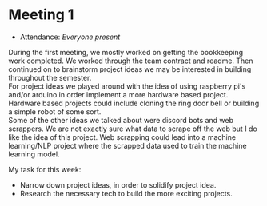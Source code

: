 # Meeting 1

- Attendance: _Everyone present_

During the first meeting, we mostly worked on getting the bookkeeping work completed. We worked through the team contract and readme. Then continued on to brainstorm project ideas we may be interested in building throughout the semester.  
For project ideas we played around with the idea of using raspberry pi's and/or arduino in order implement a more hardware based project. Hardware based projects could include cloning the ring door bell or building a simple robot of some sort.  
Some of the other ideas we talked about were discord bots and web scrappers. We are not exactly sure what data to scrape off the web but I do like the idea of this project. Web scrapping could lead into a machine learning/NLP project where the scrapped data used to train the machine learning model.

My task for this week:
* Narrow down project ideas, in order to solidify project idea.
* Research the necessary tech to build the more exciting projects.
